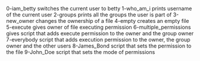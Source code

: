 0-iam_betty switches the current user to betty
1-who_am_i prints username of the current user
2-groups prints all the groups the user is part of
3-new_owner changes the ownership of a file
4-empty creates an empty file
5-execute gives owner of file executing permission
6-multiple_permissions gives script that adds execute permission to the owner and the group owner
7-everybody script that adds execution permission to the owner, the group owner and the other users
8-James_Bond script that sets the permission to the file
9-John_Doe script that sets the mode of permissions
